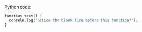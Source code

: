 Python code:

```python
function test() {
  console.log("notice the blank line before this function?");
}
```
